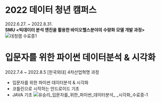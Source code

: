 # 2022 데이터 청년 캠퍼스

  2022.6.27. ~ 2022.8.31.    
 **SMU <빅데이터 분석 엔진을 활용한 바이오헬스분야의 수량화 모델 개발 과정>**   
 ![데청캠 수료증1](https://user-images.githubusercontent.com/69826406/206604032-54cb4940-3a61-4a6b-b931-ecc715a1ad78.png)
 <br>

# 입문자를 위한 파이썬 데이터분석 & 시각화
  2022.7.4 ~ 2022.8.5
  [한국외대] 4차산업혁명 과정
  - 입문자를 위한 파이썬 데이터분석 & 시각화
  - 코틀린으로 시작하는 안드로이드 기초
  - JAVA 기초 
![유승리_입문자를_위한_파이썬_데이터분석_ _시각화_수료증-1](https://user-images.githubusercontent.com/69826406/206604090-dcbb0448-425f-4586-b766-4237741b919d.png)
